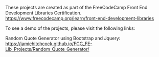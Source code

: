 These projects are created as part of the FreeCodeCamp Front End Development Libraries Certification.
https://www.freecodecamp.org/learn/front-end-development-libraries

To see a demo of the projects, please visit the following links:

Random Quote Generator using Bootstrap and Jquery:
https://jamiehitchcock.github.io/FCC_FE-Lib_Projects/Random_Quote_Generator/

